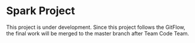 # Spark Project

This project is under development. Since this project follows the GitFlow, the final work will be merged to the master branch after Team Code Team.

